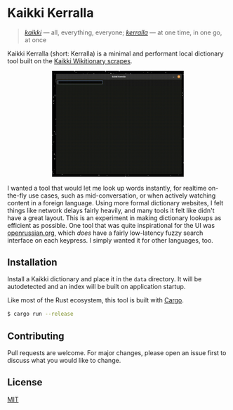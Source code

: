 # Kaikki Kerralla

> [*kaikki*](https://kaikki.org/) &mdash; all, everything, everyone;
> [*kerralla*](https://kaikki.org/dictionary/Finnish/meaning/k/ke/kerralla.html)
> &mdash; at one time, in one go, at once

Kaikki Kerralla (short: Kerralla) is a minimal and performant local dictionary tool built on the
[Kaikki Wikitionary scrapes](https://kaikki.org/).

<Center><img src="media/screencast.gif" width=300></center>

I wanted a tool that would let me look up words instantly, for realtime
on-the-fly use cases, such as mid-conversation, or when actively watching
content in a foreign language. Using more formal dictionary websites, I felt
things like network delays fairly heavily, and many tools it felt like didn't
have a great layout. This is an experiment in making dictionary lookups as
efficient as possible. One tool that was quite inspirational for the UI was
[openrussian.org](https://en.openrussian.org/), which *does* have a fairly
low-latency fuzzy search interface on each keypress. I simply wanted it for
other languages, too.

## Installation

Install a Kaikki dictionary and place it in the `data` directory. It will be
autodetected and an index will be built on application startup.

Like most of the Rust ecosystem, this tool is built with
[Cargo](https://www.rust-lang.org/).

```bash
$ cargo run --release
```

## Contributing

Pull requests are welcome. For major changes, please open an issue first to
discuss what you would like to change.

## License

[MIT](https://choosealicense.com/licenses/mit/)
